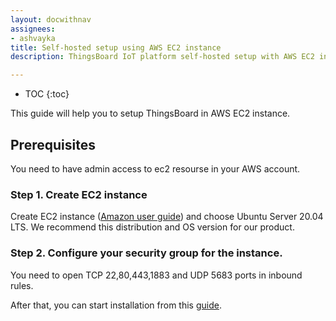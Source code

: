 ```yaml
---
layout: docwithnav
assignees:
- ashvayka
title: Self-hosted setup using AWS EC2 instance
description: ThingsBoard IoT platform self-hosted setup with AWS EC2 instance

---
```


* TOC
{:toc}

This guide will help you to setup ThingsBoard in AWS EC2 instance. 

## Prerequisites

You need to have admin access to ec2 resourse in your AWS account.

### Step 1. Create EC2 instance

Create EC2 instance ([Amazon user guide](https://docs.aws.amazon.com/efs/latest/ug/gs-step-one-create-ec2-resources.html)) and choose Ubuntu Server 20.04 LTS. We recommend this distribution and OS version for our product.

### Step 2. Configure your security group for the instance.

You need to open TCP 22,80,443,1883 and UDP 5683 ports in inbound rules.


After that, you can start installation from this [guide](/thingsboard-learning/docs/user-guide/install/ubuntu/).
